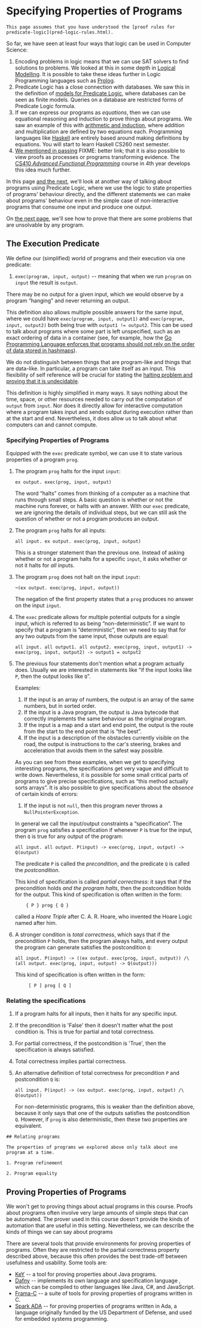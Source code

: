 # Specifying Properties of Programs

```aside
This page assumes that you have understood the [proof rules for predicate-logic](pred-logic-rules.html).
```

So far, we have seen at least four ways that logic can be used in Computer Science:

1. Encoding problems in logic means that we can use SAT solvers to find solutions to problems. We looked at this in some depth in [Logical Modelling](logical-modelling-intro.html). It is possible to take these ideas further in Logic Programming languages such as [Prolog](https://www.metalevel.at/prolog).
2. Predicate Logic has a close connection with databases. We saw this in the definition of [models for Predicate Logic](pred-logic-semantics.html), where databases can be seen as finite models. Queries on a database are restricted forms of Predicate Logic formula.
3. If we can express our programs as *equations*, then we can use equational reasoning and induction to prove things about programs. We saw an example of this with [arithmetic and induction](induction.html), where addition and multiplication are defined by two equations each. Programming languages like [Haskell](https://www.haskell.org) are entirely based around making definitions by equations. You will start to learn Haskell CS260 next semester.
4. [We mentioned in passing](natural-deduction-intro.html) FIXME: better link; that it is also possible to view proofs as processes or programs transforming evidence. The [CS410 *Advanced Functional Programming*](https://github.com/gallais/CS410-2024) course in 4th year develops this idea much further.

In this page [and the next](halting-problem.html), we'll look at another way of talking about programs using Predicate Logic, where we use the logic to state properties of programs' behaviour directly, and the different statements we can make about programs' behaviour even in the simple case of non-interactive programs that consume one input and produce one output.

On [the next page](halting-problem.html), we'll see how to prove that there are some problems that are unsolvable by any program.

## The Execution Predicate

We define our (simplified) world of programs and their execution via one predicate:

1. `exec(program, input, output)` -- meaning that when we run `program` on `input` the result is `output`.

There may be no output for a given input, which we would observe by a program “hanging” and never returning an output.

This definition also allows multiple possible answers for the same input, where we could have `exec(program, input, output1)` and `exec(program, input, output2)` both being true with `output1 != output2`. This can be used to talk about programs where some part is left unspecified, such as an exact ordering of data in a container (see, for example, how the [Go Programming Language enforces that programs should not rely on the order of data stored in hashmaps](https://nathanleclaire.com/blog/2014/04/27/a-surprising-feature-of-golang-that-colored-me-impressed/)).

We do not distinguish between things that are program-like and things that are data-like. In particular, a program can take itself as an input. This flexibility of self reference will be crucial for stating the [halting problem and proving that it is undecidable](halting-problem.html).

This definition is highly simplified in many ways. It says nothing about the time, space, or other resources needed to carry out the computation of `output` from `input`. Nor does it directly allow for interactive computation where a program takes input and sends output during execution rather than at the start and end. Nevertheless, it does allow us to talk about what computers can and cannot compute.

### Specifying Properties of Programs

Equipped with the `exec` predicate symbol, we can use it to state various properties of a program `prog`.

1. The program `prog` halts for the input `input`:

   ```formula
   ex output. exec(prog, input, output)
   ```

   The word “halts” comes from thinking of a computer as a machine that runs through small steps. A basic question is whether or not the machine runs forever, or halts with an answer. With our `exec` predicate, we are ignoring the details of individual steps, but we can still ask the question of whether or not a program produces an output.

2. The program `prog` halts for all inputs:

   ```formula
   all input. ex output. exec(prog, input, output)
   ```

   This is a stronger statement than the previous one. Instead of asking whether or not a program halts for a specific `input`, it asks whether or not it halts for *all* inputs.

3. The program `prog` does not halt on the input `input`:

   ```formula
   ¬(ex output. exec(prog, input, output))
   ```

   The negation of the first property states that a `prog` produces no answer on the input `input`.

4. The `exec` predicate allows for multiple potential outputs for a single input, which is referred to as being “non-deterministic”. If we want to specify that a program is “deterministic”, then we need to say that for any two outputs from the same input, those outputs are equal:

   ```formula
   all input. all output1. all output2. exec(prog, input, output1) -> exec(prog, input, output2) -> output1 = output2
   ```

5. The previous four statements don't mention what a program actually does. Usually we are interested in statements like “if the input looks like `P`, then the output looks like `Q`”.

   Examples:
   1. If the input is an array of numbers, the output is an array of the same numbers, but in sorted order.
   2. If the input is a Java program, the output is Java bytecode that correctly implements the same behaviour as the original program.
   3. If the input is a map and a start and end point, the output is the route from the start to the end point that is “the best”.
   4. If the input is a description of the obstacles currently visible on the road, the output is instructions to the car's steering, brakes and acceleration that avoids them in the safest way possible.

   As you can see from these examples, when we get to specifying interesting programs, the specifications get very vague and difficult to write down. Nevertheless, it is possible for some small critical parts of programs to give precise specifications, such as “this method actually sorts arrays”. It is also possible to give specifications about the *absence* of certain kinds of errors:

   1. If the input is not `null`, then this program never throws a `NullPointerException`.

   In general we call the input/output constraints a “specification”. The program `prog` satisfies a specification if whenever `P` is true for the input, then `Q` is true for any output of the program:

   ```formula
   all input. all output. P(input) -> exec(prog, input, output) -> Q(output)
   ```

   The predicate `P` is called the *precondition*, and the predicate `Q` is called the *postcondition*.

   This kind of specification is called *partial correctness*: it says that if the precondition holds *and the program halts*, then the postcondition holds for the output. This kind of specification is often written in the form:

   ```
       { P } prog { Q }
   ```

   called a *Hoare Triple* after C. A. R. Hoare, who invented the Hoare Logic named after him.

6. A stronger condition is *total correctness*, which says that if the precondition `P` holds, then the program always halts, and every output the program can generate satisfies the postcondition `Q`:

   ```formula
   all input. P(input) -> ((ex output. exec(prog, input, output)) /\ (all output. exec(prog, input, output) -> Q(output)))
   ```

   This kind of specification is often written in the form:

   ```
        [ P ] prog [ Q ]
   ```

### Relating the specifications

1. If a program halts for all inputs, then it halts for any specific input.

2. If the precondition is 'False' then it doesn't matter what the post condition is. This is true for partial and total correctness.

3. For partial correctness, if the postcondition is 'True', then the specification is always satisfied.

4. Total correctness implies partial correctness.

5. An alternative definition of total correctness for precondition `P` and postcondition `Q` is:

   ```formula
   all input. P(input) -> (ex output. exec(prog, input, output) /\ Q(output))
   ```

   For non-deterministic programs, this is weaker than the definition above, because it only says that one of the outputs satisfies the postcondition `Q`. However, if `prog` is also deterministic, then these two properties are equivalent.

```comment
## Relating programs

The properties of programs we explored above only talk about one program at a time.

1. Program refinement

2. Program equality
```

## Proving Properties of Programs

We won't get to proving things about actual programs in this course. Proofs about programs often involve very large amounts of simple steps that can be automated. The prover used in this course doesn't provide the kinds of automation that are useful in this setting. Nevertheless, we can describe the kinds of things we can say about programs

There are several tools that provide environments for proving properties of programs. Often they are restricted to the partial correctness property described above, because this often provides the best trade-off between usefulness and usability. Some tools are:

- [KeY](https://www.key-project.org/) -- a tool for proving properties about Java programs.
- [Dafny](https://dafny.org/) -- implements its own language and specification language , which can be compiled to other languages like Java, C#, and JavaScript.
- [Frama-C](https://frama-c.com/) -- a suite of tools for proving properties of programs written in C.
- [Spark ADA](https://www.adacore.com/about-spark) -- for proving properties of programs written in Ada, a language originally funded by the US Department of Defense, and used for embedded systems programming.
